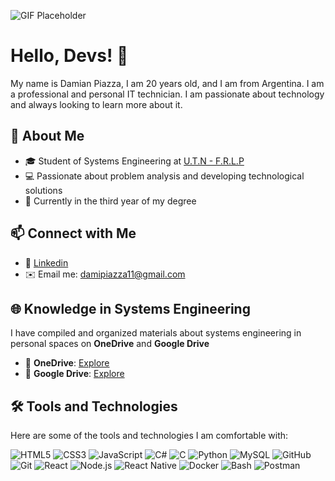 ![GIF Placeholder](https://usagif.com/wp-content/uploads/gifs/water-20.gif)  

# Hello, Devs! 👋  

My name is Damian Piazza, I am 20 years old, and I am from Argentina. I am a professional and personal IT technician. I am passionate about technology and always looking to learn more about it.  

## 🌟 About Me  
- 🎓 Student of Systems Engineering at [U.T.N - F.R.L.P](https://www.google.com.ar/maps/place/Universidad+Tecnol%C3%B3gica+Nacional+%E2%80%93+Facultad+Regional+La+Plata+(U.T.N.+%E2%80%93+F.R.L.P.)/@-34.9047748,-57.9283125,17z/data=!4m14!1m7!3m6!1s0x95a2e60da013ff15:0xc29e92f7bc39cc6f!2sUniversidad+Tecnol%C3%B3gica+Nacional+%E2%80%93+Facultad+Regional+La+Plata+(U.T.N.+%E2%80%93+F.R.L.P.)!8m2!3d-34.9047748!4d-57.9257376!16s%2Fm%2F02qhvr6!3m5!1s0x95a2e60da013ff15:0xc29e92f7bc39cc6f!8m2!3d-34.9047748!4d-57.9257376!16s%2Fm%2F02qhvr6?entry=ttu&g_ep=EgoyMDI0MTIxMS4wIKXMDSoASAFQAw%3D%3D)
- 💻 Passionate about problem analysis and developing technological solutions  
- 🌱 Currently in the third year of my degree  

## 📫 Connect with Me  
- 💼 [Linkedin](https://www.linkedin.com/in/damian-piazza-854a6723a)  
- ✉️ Email me: [damipiazza11@gmail.com](mailto:damipiazza11@gmail.com)  

## 🌐 Knowledge in Systems Engineering  

I have compiled and organized materials about systems engineering in personal spaces on **OneDrive** and **Google Drive**  

- 📂 **OneDrive**: [Explore](https://onedrive.live.com/?id=your-link)  
- 📂 **Google Drive**: [Explore](https://drive.google.com/drive/folders/your-link)  

## 🛠️ Tools and Technologies  

Here are some of the tools and technologies I am comfortable with:  

![HTML5](https://img.shields.io/badge/HTML5-orange?logo=html5&logoColor=white)
![CSS3](https://img.shields.io/badge/CSS3-blue?logo=css3&logoColor=white)
![JavaScript](https://img.shields.io/badge/JavaScript-yellow?logo=javascript&logoColor=white)
![C#](https://img.shields.io/badge/C%23-blueviolet?logo=c-sharp&logoColor=white)
![C](https://img.shields.io/badge/C-gray?logo=c&logoColor=white)
![Python](https://img.shields.io/badge/Python-blue?logo=python&logoColor=yellow)
![MySQL](https://img.shields.io/badge/MySQL-blue?logo=mysql&logoColor=white)
![GitHub](https://img.shields.io/badge/GitHub-black?logo=github&logoColor=white)
![Git](https://img.shields.io/badge/Git-orange?logo=git&logoColor=white)
![React](https://img.shields.io/badge/React-blue?logo=react&logoColor=white)
![Node.js](https://img.shields.io/badge/Node.js-green?logo=node.js&logoColor=white)
![React Native](https://img.shields.io/badge/React%20Native-blue?logo=react&logoColor=white)
![Docker](https://img.shields.io/badge/Docker-blue?logo=docker&logoColor=white)
![Bash](https://img.shields.io/badge/Bash-gray?logo=gnu-bash&logoColor=white)
![Postman](https://img.shields.io/badge/Postman-orange?logo=postman&logoColor=white)
